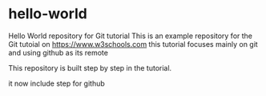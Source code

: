 # hello-world
Hello World repository for Git tutorial
This is an example repository for the Git tutoial on https://www.w3schools.com
this tutorial focuses mainly on git and using github as its remote

This repository is built step by step in the tutorial.

it now include  step for github
